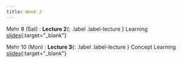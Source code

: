 ```yaml
---
title: Week 2
---
```


Mehr 8 (Sat)
: **Lecture 2**{: .label .label-lecture } Learning [slides](https://drive.google.com/file/d/1I0YnGZrfoRBAe-7urXM1Trm2GSefU6Xx/view?usp=sharing){:target="_blank"}


Mehr 10 (Mon)
: **Lecture 3**{: .label .label-lecture } Concept Learning [slides](https://drive.google.com/file/d/17-ne_txbSX_xBrTUqSBaPStNqNcAbAqN/view?usp=sharing){:target="_blank"}


